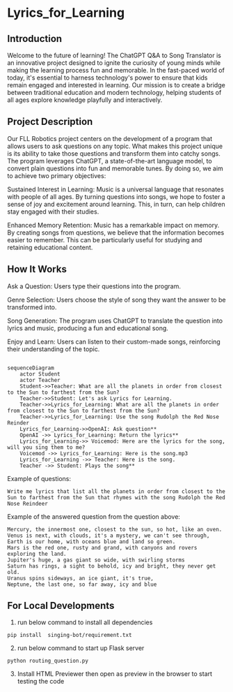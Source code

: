 # Lyrics_for_Learning

## Introduction
Welcome to the future of learning! The ChatGPT Q&A to Song Translator is an innovative project designed to ignite the curiosity of young minds while making the learning process fun and memorable. In the fast-paced world of today, it's essential to harness technology's power to ensure that kids remain engaged and interested in learning. Our mission is to create a bridge between traditional education and modern technology, helping students of all ages explore knowledge playfully and interactively.

## Project Description
Our FLL Robotics project centers on the development of a program that allows users to ask questions on any topic. What makes this project unique is its ability to take those questions and transform them into catchy songs. The program leverages ChatGPT, a state-of-the-art language model, to convert plain questions into fun and memorable tunes. By doing so, we aim to achieve two primary objectives:

Sustained Interest in Learning: Music is a universal language that resonates with people of all ages. By turning questions into songs, we hope to foster a sense of joy and excitement around learning. This, in turn, can help children stay engaged with their studies.

Enhanced Memory Retention: Music has a remarkable impact on memory. By creating songs from questions, we believe that the information becomes easier to remember. This can be particularly useful for studying and retaining educational content.


## How It Works
Ask a Question: Users type their questions into the program.

Genre Selection: Users choose the style of song they want the answer to be transformed into.

Song Generation: The program uses ChatGPT to translate the question into lyrics and music, producing a fun and educational song.

Enjoy and Learn: Users can listen to their custom-made songs, reinforcing their understanding of the topic.

```mermaid

sequenceDiagram
    actor Student
    actor Teacher
    Student->>Teacher: What are all the planets in order from closest to the Sun to farthest from the Sun?
    Teacher->>Student: Let's ask Lyrics for Learning.
    Teacher->>Lyrics_for_Learning: What are all the planets in order from closest to the Sun to farthest from the Sun?
    Teacher->>Lyrics_for_Learning: Use the song Rudolph the Red Nose Reinder
    Lyrics_for_Learning->>OpenAI: Ask question**
    OpenAI ->> Lyrics_for_Learning: Return the lyrics**
    Lyrics_for_Learning->> Voicemod: Here are the lyrics for the song, will you sing them to me?
    Voicemod ->> Lyrics_for_Learning: Here is the song.mp3
    Lyrics_for_Learning ->> Teacher: Here is the song.
    Teacher ->> Student: Plays the song**
```

Example of questions: 
```
Write me lyrics that list all the planets in order from closest to the Sun to farthest from the Sun that rhymes with the song Rudolph the Red Nose Reindeer
```

Example of the answered question from the question above:
```
Mercury, the innermost one, closest to the sun, so hot, like an oven.
Venus is next, with clouds, it's a mystery, we can't see through, 
Earth is our home, with oceans blue and land so green.
Mars is the red one, rusty and grand, with canyons and rovers exploring the land.
Jupiter's huge, a gas giant so wide, with swirling storms
Saturn has rings, a sight to behold, icy and bright, they never get old.
Uranus spins sideways, an ice giant, it's true, 
Neptune, the last one, so far away, icy and blue

```

    
## For Local Developments
1. run below command to install all dependencies  
```
pip install  singing-bot/requirement.txt
``` 
2. run below command to start up Flask server 
```
python routing_question.py 
```
3. Install HTML Previewer then open as preview in the browser to start testing the code
